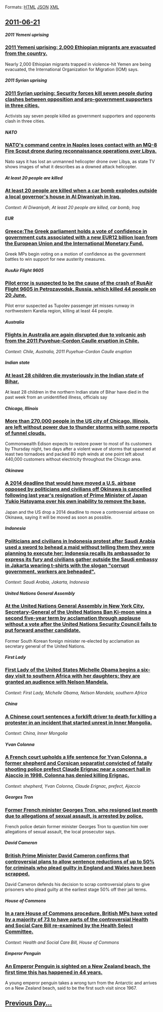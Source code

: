 
Formats: [HTML](2011/06/21/index.html)  [JSON](2011/06/21/index.json)  [XML](2011/06/21/index.xml)  

## [2011-06-21](/news/2011/06/21/index.md)

##### 2011 Yemeni uprising
### [2011 Yemeni uprising: 2,000 Ethiopian migrants are evacuated from the country. ](/news/2011/06/21/2011-yemeni-uprising-2-000-ethiopian-migrants-are-evacuated-from-the-country.md)
Nearly 2,000 Ethiopian migrants trapped in violence-hit Yemen are being evacuated, the International Organization for Migration (IOM) says.

##### 2011 Syrian uprising
### [2011 Syrian uprising: Security forces kill seven people during clashes between opposition and pro-government supporters in three cities. ](/news/2011/06/21/2011-syrian-uprising-security-forces-kill-seven-people-during-clashes-between-opposition-and-pro-government-supporters-in-three-cities.md)
Activists say seven people killed as government supporters and opponents clash in three cities.

##### NATO
### [NATO's command centre in Naples loses contact with an MQ-8 Fire Scout drone during reconnaissance operations over Libya. ](/news/2011/06/21/nato-s-command-centre-in-naples-loses-contact-with-an-mq-8-fire-scout-drone-during-reconnaissance-operations-over-libya.md)
Nato says it has lost an unmanned helicopter drone over Libya, as state TV shows images of what it describes as a downed attack helicopter.

##### At least 20 people are killed
### [At least 20 people are killed when a car bomb explodes outside a local governor's house in Al Diwaniyah in Iraq. ](/news/2011/06/21/at-least-20-people-are-killed-when-a-car-bomb-explodes-outside-a-local-governor-s-house-in-al-diwaniyah-in-iraq.md)
_Context: Al Diwaniyah, At least 20 people are killed, car bomb, Iraq_

##### EUR
### [Greece:The Greek parliament holds a vote of confidence in government cuts associated with a new EUR12 billion loan from the European Union and the International Monetary Fund. ](/news/2011/06/21/greece-the-greek-parliament-holds-a-vote-of-confidence-in-government-cuts-associated-with-a-new-a-12-billion-loan-from-the-european-union-a.md)
Greek MPs begin voting on a motion of confidence as the government battles to win support for new austerity measures.

##### RusAir Flight 9605
### [Pilot error is suspected to be the cause of the crash of RusAir Flight 9605 in Petrozavodsk, Russia, which killed 44 people on 20 June.](/news/2011/06/21/pilot-error-is-suspected-to-be-the-cause-of-the-crash-of-rusair-flight-9605-in-petrozavodsk-russia-which-killed-44-people-on-20-june.md)
Pilot error suspected as Tupolev passenger jet misses runway in northwestern Karelia region, killing at least 44 people.

##### Australia
### [Flights in Australia are again disrupted due to volcanic ash from the 2011 Puyehue-Cordon Caulle eruption in Chile. ](/news/2011/06/21/flights-in-australia-are-again-disrupted-due-to-volcanic-ash-from-the-2011-puyehue-corda3n-caulle-eruption-in-chile.md)
_Context: Chile, Australia, 2011 Puyehue-Cordon Caulle eruption_

##### Indian state
### [At least 28 children die mysteriously in the Indian state of Bihar. ](/news/2011/06/21/at-least-28-children-die-mysteriously-in-the-indian-state-of-bihar.md)
At least 28 children in the northern Indian state of Bihar have died in the past week from an unidentified illness, officials say

##### Chicago, Illinois
### [More than 270,000 people in the US city of Chicago, Illinois, are left without power due to thunder storms with some reports of funnel clouds. ](/news/2011/06/21/more-than-270-000-people-in-the-us-city-of-chicago-illinois-are-left-without-power-due-to-thunder-storms-with-some-reports-of-funnel-cloud.md)
Commonwealth Edison expects to restore power to most of its customers by Thursday night, two days after a violent wave of storms that spawned at least two tornadoes and packed 80 mph winds at one point left about 440,000 customers without electricity throughout the Chicago area.

##### Okinawa
### [A 2014 deadline that would have moved a U.S. airbase opposed by politicians and civilians off Okinawa is cancelled following last year's resignation of Prime Minister of Japan Yukio Hatoyama over his own inability to remove the base. ](/news/2011/06/21/a-2014-deadline-that-would-have-moved-a-u-s-airbase-opposed-by-politicians-and-civilians-off-okinawa-is-cancelled-following-last-year-s-res.md)
Japan and the US drop a 2014 deadline to move a controversial airbase on Okinawa, saying it will be moved as soon as possible.

##### Indonesia
### [Politicians and civilians in Indonesia protest after Saudi Arabia used a sword to behead a maid without telling them they were planning to execute her; Indonesia recalls its ambassador to express its fury and civilians gather outside the Saudi embassy in Jakarta wearing t-shirts with the slogan "corrupt government, workers are beheaded". ](/news/2011/06/21/politicians-and-civilians-in-indonesia-protest-after-saudi-arabia-used-a-sword-to-behead-a-maid-without-telling-them-they-were-planning-to-e.md)
_Context: Saudi Arabia, Jakarta, Indonesia_

##### United Nations General Assembly
### [At the United Nations General Assembly in New York City, Secretary-General of the United Nations Ban Ki-moon wins a second five-year term by acclamation through applause without a vote after the United Nations Security Council fails to put forward another candidate. ](/news/2011/06/21/at-the-united-nations-general-assembly-in-new-york-city-secretary-general-of-the-united-nations-ban-ki-moon-wins-a-second-five-year-term-by.md)
Former South Korean foreign minister re-elected by acclamation as secretary general of the United Nations.

##### First Lady
### [First Lady of the United States Michelle Obama begins a six-day visit to southern Africa with her daughters; they are granted an audience with Nelson Mandela. ](/news/2011/06/21/first-lady-of-the-united-states-michelle-obama-begins-a-six-day-visit-to-southern-africa-with-her-daughters-they-are-granted-an-audience-wi.md)
_Context: First Lady, Michelle Obama, Nelson Mandela, southern Africa_

##### China
### [A Chinese court sentences a forklift driver to death for killing a protester in an incident that started unrest in Inner Mongolia. ](/news/2011/06/21/a-chinese-court-sentences-a-forklift-driver-to-death-for-killing-a-protester-in-an-incident-that-started-unrest-in-inner-mongolia.md)
_Context: China, Inner Mongolia_

##### Yvan Colonna
### [A French court upholds a life sentence for Yvan Colonna, a former shepherd and Corsican separatist convicted of fatally shooting police prefect Claude Erignac near a concert hall in Ajaccio in 1998. Colonna has denied killing Erignac. ](/news/2011/06/21/a-french-court-upholds-a-life-sentence-for-yvan-colonna-a-former-shepherd-and-corsican-separatist-convicted-of-fatally-shooting-police-pref.md)
_Context: shepherd, Yvan Colonna, Claude Erignac, prefect, Ajaccio_

##### Georges Tron
### [Former French minister Georges Tron, who resigned last month due to allegations of sexual assault, is arrested by police. ](/news/2011/06/21/former-french-minister-georges-tron-who-resigned-last-month-due-to-allegations-of-sexual-assault-is-arrested-by-police.md)
French police detain former minister Georges Tron to question him over allegations of sexual assault, the local prosecutor says.

##### David Cameron
### [British Prime Minister David Cameron confirms that controversial plans to allow sentence reductions of up to 50% for criminals who plead guilty in England and Wales have been scrapped. ](/news/2011/06/21/british-prime-minister-david-cameron-confirms-that-controversial-plans-to-allow-sentence-reductions-of-up-to-50-for-criminals-who-plead-gui.md)
David Cameron defends his decision to scrap controversial plans to give prisoners who plead guilty at the earliest stage 50% off their jail terms.

##### House of Commons
### [In a rare House of Commons procedure, British MPs have voted by a majority of 73 to have parts of the controversial Health and Social Care Bill re-examined by the Health Select Committee. ](/news/2011/06/21/in-a-rare-house-of-commons-procedure-british-mps-have-voted-by-a-majority-of-73-to-have-parts-of-the-controversial-health-and-social-care-b.md)
_Context: Health and Social Care Bill, House of Commons_

##### Emperor Penguin
### [An Emperor Penguin is sighted on a New Zealand beach, the first time this has happened in 44 years. ](/news/2011/06/21/an-emperor-penguin-is-sighted-on-a-new-zealand-beach-the-first-time-this-has-happened-in-44-years.md)
A young emperor penguin takes a wrong turn from the Antarctic and arrives on a New Zealand beach, said to be the first such visit since 1967.

## [Previous Day...](/news/2011/06/20/index.md)

